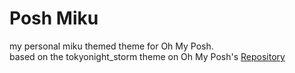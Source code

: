 # Posh Miku
my personal miku themed theme for Oh My Posh. \
based on the tokyonight_storm theme on Oh My Posh's [Repository](https://github.com/JanDeDobbeleer/oh-my-posh/blob/main/themes/tokyonight_storm.omp.json)
